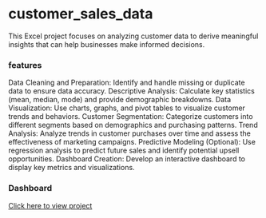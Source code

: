# customer_sales_data
This Excel project focuses on analyzing customer data to derive meaningful insights that can help businesses make informed decisions. 
<h3>features</h3>
<p>Data Cleaning and Preparation: Identify and handle missing or duplicate data to ensure data accuracy.
Descriptive Analysis: Calculate key statistics (mean, median, mode) and provide demographic breakdowns.
Data Visualization: Use charts, graphs, and pivot tables to visualize customer trends and behaviors.
Customer Segmentation: Categorize customers into different segments based on demographics and purchasing patterns.
Trend Analysis: Analyze trends in customer purchases over time and assess the effectiveness of marketing campaigns.
Predictive Modeling (Optional): Use regression analysis to predict future sales and identify potential upsell opportunities.
Dashboard Creation: Develop an interactive dashboard to display key metrics and visualizations.</p>

<h3>Dashboard</h3>
<a href="https://docs.google.com/spreadsheets/d/1g5lF0D6Mz91bOOK0MNuWfFD5ityhj3Jh/edit?usp=sharing&ouid=100608474498749454658&rtpof=true&sd=true"> Click here to view project </a>
